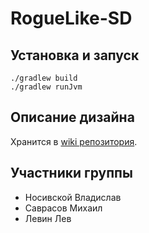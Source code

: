 # RogueLike-SD

## Установка и запуск
```
./gradlew build
./gradlew runJvm
```

## Описание дизайна

Хранится в [wiki репозитория](https://github.com/vladnosiv/RogueLike-SD/wiki).


## Участники группы

* Носивской Владислав
* Саврасов Михаил
* Левин Лев
